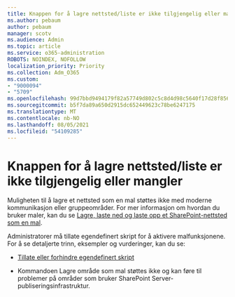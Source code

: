 ```yaml
---
title: Knappen for å lagre nettsted/liste er ikke tilgjengelig eller mangler
ms.author: pebaum
author: pebaum
manager: scotv
ms.audience: Admin
ms.topic: article
ms.service: o365-administration
ROBOTS: NOINDEX, NOFOLLOW
localization_priority: Priority
ms.collection: Adm_O365
ms.custom:
- "9000094"
- "5709"
ms.openlocfilehash: 99d7bbd9494179f82a57749d802c5c8d4d98c5640f17d28f8562bd9ef5192ed8
ms.sourcegitcommit: b5f7da89a650d2915dc652449623c78be6247175
ms.translationtype: MT
ms.contentlocale: nb-NO
ms.lasthandoff: 08/05/2021
ms.locfileid: "54109285"
---
```

# <a name="save-sitelist-template-button-not-available-or-missing"></a>Knappen for å lagre nettsted/liste er ikke tilgjengelig eller mangler

Muligheten til å lagre et nettsted som en mal støttes ikke med moderne kommunikasjon eller gruppeområder. For mer informasjon om hvordan du bruker maler, kan du se [Lagre, laste ned og laste opp et SharePoint-nettsted som en mal](https://docs.microsoft.com/sharepoint/dev/general-development/save-download-and-upload-a-sharepoint-site-as-a-template).

Administratorer må tillate egendefinert skript for å aktivere malfunksjonene. For å se detaljerte trinn, eksempler og vurderinger, kan du se:

- [Tillate eller forhindre egendefinert skript](https://docs.microsoft.com/sharepoint/allow-or-prevent-custom-script)

- Kommandoen Lagre område som mal støttes ikke og kan føre til problemer på områder som bruker SharePoint Server-publiseringsinfrastruktur.


